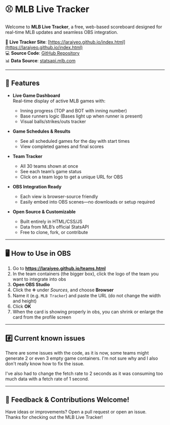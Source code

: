 # ⚾ MLB Live Tracker

Welcome to **MLB Live Tracker**, a free, web-based scoreboard designed for real-time MLB updates and seamless OBS integration.

🔗 **Live Tracker Site**: [https://laraiyeo.github.io/index.html](https://laraiyeo.github.io/index.html)  
💻 **Source Code**: [GitHub Repository](https://github.com/laraiyeo/laraiyeo.github.io)  
📊 **Data Source**: [statsapi.mlb.com](http://statsapi.mlb.com/api/v1/schedule/games/?sportId=1)

---

## 🧩 Features

- **Live Game Dashboard**  
  Real-time display of active MLB games with:
  - Inning progress (TOP and BOT with inning number)
  - Base runners logic (Bases light up when runner is present)
  - Visual balls/strikes/outs tracker

- **Game Schedules & Results**  
  - See all scheduled games for the day with start times
  - View completed games and final scores

- **Team Tracker**  
  - All 30 teams shown at once
  - See each team’s game status
  - Click on a team logo to get a unique URL for OBS

- **OBS Integration Ready**  
  - Each view is browser-source friendly
  - Easily embed into OBS scenes—no downloads or setup required

- **Open Source & Customizable**  
  - Built entirely in HTML/CSS/JS
  - Data from MLB’s official StatsAPI
  - Free to clone, fork, or contribute

---

## 🖥️ How to Use in OBS

1. Go to **https://laraiyeo.github.io/teams.html**
2. In the team containers (the bigger box), click the logo of the team you want to integrate into obs
1. **Open OBS Studio**
2. Click the ➕ under *Sources*, and choose **Browser**
3. Name it (e.g. `MLB Tracker`) and paste the URL (do not change the width and height)  
5. Click **OK**
6. When the card is showing properly in obs, you can shrink or enlarge the card from the profile screen

---

## #️⃣ Current known issues

There are some issues with the code, as it is now, some teams might generate 2 or even 3 empty game containers. I'm not sure why and I also don't really know how to fix the issue.

I've also had to change the fetch rate to 2 seconds as it was consuming too much data with a fetch rate of 1 second.

---

## 🙌 Feedback & Contributions Welcome!

Have ideas or improvements? Open a pull request or open an issue.  
Thanks for checking out the MLB Live Tracker!
